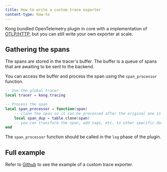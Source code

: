 ```yaml
---
title: How to write a custom trace exporter
content-type: how-to
---
```


Kong bundled OpenTelemetry plugin in core with a implementation of [OTLP/HTTP](https://github.com/open-telemetry/opentelemetry-specification/blob/main/specification/protocol/otlp.md#otlphttp), but you can still write your own exporter at scale.


## Gathering the spans

The spans are stored in the tracer's buffer.
The buffer is a queue of spans that are awaiting to be sent to the backend.

You can access the buffer and process the span using the `span_processor` function.

```lua
-- Use the global tracer
local tracer = kong.tracing

-- Process the span
local span_processor = function(span)
    -- clone the span so it can be processed after the original one is cleared
    local span_dup = table.clone(span)
    -- you can transform the span, add tags, etc. to other specific data structures
end
```

The `span_processor` function should be called in the `log` phase of the plugin.

## Full example

Refer to [Github](https://github.com/Kong/kong/tree/master/spec/fixtures/custom_plugins/kong/plugins/tcp-trace-exporter) to see the example of a custom trace exporter.
